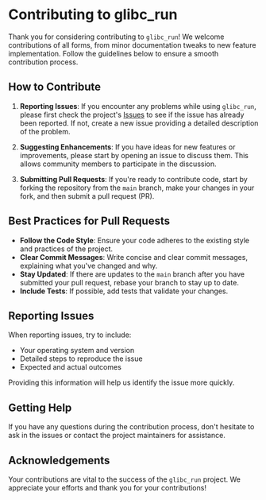 # Contributing to glibc_run

Thank you for considering contributing to `glibc_run`! We welcome contributions of all forms, from minor documentation tweaks to new feature implementation. Follow the guidelines below to ensure a smooth contribution process.

## How to Contribute

1. **Reporting Issues**: If you encounter any problems while using `glibc_run`, please first check the project's [Issues](https://github.com/yourusername/glibc_run/issues) to see if the issue has already been reported. If not, create a new issue providing a detailed description of the problem.

2. **Suggesting Enhancements**: If you have ideas for new features or improvements, please start by opening an issue to discuss them. This allows community members to participate in the discussion.

3. **Submitting Pull Requests**: If you're ready to contribute code, start by forking the repository from the `main` branch, make your changes in your fork, and then submit a pull request (PR).

## Best Practices for Pull Requests

- **Follow the Code Style**: Ensure your code adheres to the existing style and practices of the project.
- **Clear Commit Messages**: Write concise and clear commit messages, explaining what you've changed and why.
- **Stay Updated**: If there are updates to the `main` branch after you have submitted your pull request, rebase your branch to stay up to date.
- **Include Tests**: If possible, add tests that validate your changes.

## Reporting Issues

When reporting issues, try to include:

- Your operating system and version
- Detailed steps to reproduce the issue
- Expected and actual outcomes

Providing this information will help us identify the issue more quickly.

## Getting Help

If you have any questions during the contribution process, don't hesitate to ask in the issues or contact the project maintainers for assistance.

## Acknowledgements

Your contributions are vital to the success of the `glibc_run` project. We appreciate your efforts and thank you for your contributions!